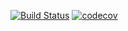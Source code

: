 [![Build Status](https://travis-ci.org/swoogles/TTTT.svg?branch=master)](https://travis-ci.org/swoogles/TTTT)
[![codecov](https://codecov.io/gh/swoogles/TTTT/branch/master/graph/badge.svg)](https://codecov.io/gh/swoogles/TTTT)
